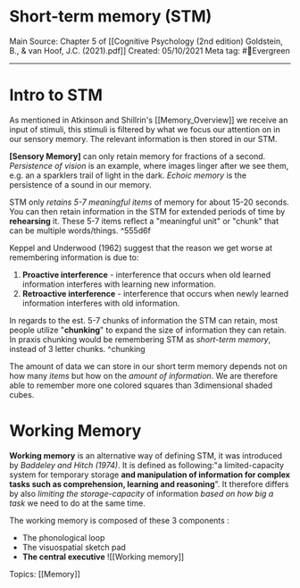 # Short-term memory (STM)
Main Source: Chapter 5 of [[Cognitive Psychology (2nd edition) Goldstein, B., & van Hoof, J.C. (2021).pdf]]
Created: 05/10/2021
Meta tag: #🌲Evergreen 
___
# Intro to STM
As mentioned in Atkinson and Shillrin's [[Memory_Overview]] we receive an input of stimuli, this stimuli is filtered by what we focus our attention on in our sensory memory. The relevant information is then stored in our STM. 

**[Sensory Memory]** can only retain memory for fractions of a second. *Persistence of vision* is an example, where images linger after we see them, e.g. an a sparklers trail of light in the dark. *Echoic memory* is the persistence of a sound in our memory.

STM only *retains 5-7 meaningful items* of memory for about 15-20 seconds. You can then retain information in the STM for extended periods of time by **rehearsing** it. These 5-7 items reflect a "meaningful unit" or "chunk" that can be multiple words/things. ^555d6f

Keppel and Underwood (1962) suggest that the reason we get worse at remembering information is due to:
1) **Proactive interference** - interference that occurs when old learned information interferes with learning new information. 
2) **Retroactive interference** -  interference that occurs when newly learned information interferes with old information.

In regards to the est. 5-7 chunks of information the STM can retain, most people utilize "**chunking**" to expand the size of information they can retain. In praxis chunking would be remembering STM as *short-term memory*, instead of 3 letter chunks. ^chunking

The amount of data we can store in our short term memory depends not on how many *items* but how on the *amount of information*. We are therefore able to remember more one colored squares than 3dimensional shaded cubes.

# Working Memory 
**Working memory** is an alternative way of defining STM, it was introduced by _Baddeley and Hitch (1974)_. It is defined as following:"a limited-capacity system for temporary storage **and manipulation of information for complex tasks such as comprehension, learning and reasoning**". It therefore differs by also *limiting the storage-capacity* of information *based on how big a task* we need to do at the same time.

The working memory is composed of these 3 components :
- The phonological loop 
- The visuospatial sketch pad
- **The central executive**
![[Working memory]]

































Topics: [[Memory]]
